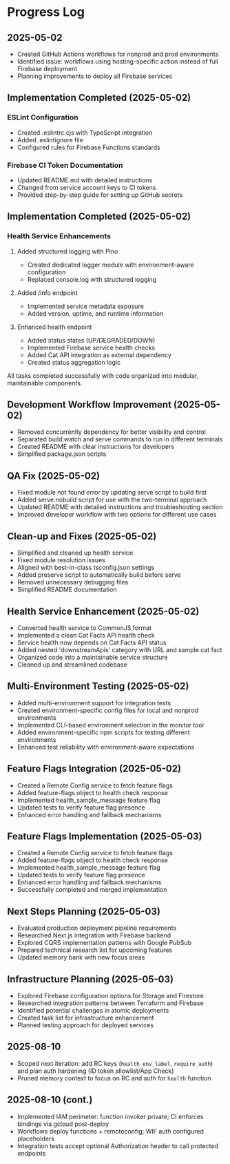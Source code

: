 # Progress Log

## 2025-05-02
- Created GitHub Actions workflows for nonprod and prod environments
- Identified issue: workflows using hosting-specific action instead of full Firebase deployment
- Planning improvements to deploy all Firebase services

## Implementation Completed (2025-05-02)

### ESLint Configuration
- Created .eslintrc.cjs with TypeScript integration
- Added .eslintignore file
- Configured rules for Firebase Functions standards

### Firebase CI Token Documentation
- Updated README.md with detailed instructions
- Changed from service account keys to CI tokens
- Provided step-by-step guide for setting up GitHub secrets

## Implementation Completed (2025-05-02)

### Health Service Enhancements
1. Added structured logging with Pino
   - Created dedicated logger module with environment-aware configuration
   - Replaced console.log with structured logging

2. Added /info endpoint
   - Implemented service metadata exposure
   - Added version, uptime, and runtime information

3. Enhanced health endpoint
   - Added status states (UP/DEGRADED/DOWN)
   - Implemented Firebase service health checks
   - Added Cat API integration as external dependency
   - Created status aggregation logic

All tasks completed successfully with code organized into modular, maintainable components.

## Development Workflow Improvement (2025-05-02)

- Removed concurrently dependency for better visibility and control
- Separated build:watch and serve commands to run in different terminals
- Created README with clear instructions for developers
- Simplified package.json scripts

## QA Fix (2025-05-02)

- Fixed module not found error by updating serve script to build first
- Added serve:nobuild script for use with the two-terminal approach
- Updated README with detailed instructions and troubleshooting section
- Improved developer workflow with two options for different use cases

## Clean-up and Fixes (2025-05-02)

- Simplified and cleaned up health service
- Fixed module resolution issues
- Aligned with best-in-class tsconfig.json settings
- Added preserve script to automatically build before serve
- Removed unnecessary debugging files
- Simplified README documentation

## Health Service Enhancement (2025-05-02)

- Converted health service to CommonJS format
- Implemented a clean Cat Facts API health check
- Service health now depends on Cat Facts API status
- Added nested 'downstreamApis' category with URL and sample cat fact
- Organized code into a maintainable service structure
- Cleaned up and streamlined codebase

## Multi-Environment Testing (2025-05-02)

- Added multi-environment support for integration tests
- Created environment-specific config files for local and nonprod environments
- Implemented CLI-based environment selection in the monitor tool
- Added environment-specific npm scripts for testing different environments
- Enhanced test reliability with environment-aware expectations

## Feature Flags Integration (2025-05-02)

- Created a Remote Config service to fetch feature flags
- Added feature-flags object to health check response
- Implemented health_sample_message feature flag
- Updated tests to verify feature flag presence
- Enhanced error handling and fallback mechanisms

## Feature Flags Implementation (2025-05-03)

- Created a Remote Config service to fetch feature flags
- Added feature-flags object to health check response
- Implemented health_sample_message feature flag
- Updated tests to verify feature flag presence
- Enhanced error handling and fallback mechanisms
- Successfully completed and merged implementation

## Next Steps Planning (2025-05-03)

- Evaluated production deployment pipeline requirements
- Researched Next.js integration with Firebase backend
- Explored CQRS implementation patterns with Google PubSub
- Prepared technical research list for upcoming features
- Updated memory bank with new focus areas

## Infrastructure Planning (2025-05-03)

- Explored Firebase configuration options for Storage and Firestore
- Researched integration patterns between Terraform and Firebase
- Identified potential challenges in atomic deployments
- Created task list for infrastructure enhancement
- Planned testing approach for deployed services

## 2025-08-10
- Scoped next iteration: add RC keys (`health_env_label`, `require_auth`) and plan auth hardening (ID token allowlist/App Check)
- Pruned memory context to focus on RC and auth for `health` function

## 2025-08-10 (cont.)
- Implemented IAM perimeter: function invoker private; CI enforces bindings via gcloud post-deploy
- Workflows deploy functions + remoteconfig; WIF auth configured placeholders
- Integration tests accept optional Authorization header to call protected endpoints
